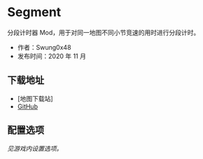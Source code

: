 # Segment

分段计时器 Mod，用于对同一地图不同小节竞速的用时进行分段计时。

- 作者：Swung0x48
- 发布时间：2020 年 11 月

## 下载地址

- [地图下载站]
- [GitHub](https://github.com/Swung0x48/Segment)

## 配置选项

*见游戏内设置选项。*
